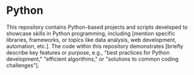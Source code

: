 # Python

This repository contains Python-based projects and scripts developed to showcase skills in Python programming, including [mention specific libraries, frameworks, or topics like data analysis, web development, automation, etc.]. The code within this repository demonstrates [briefly describe key features or purpose, e.g., "best practices for Python development," "efficient algorithms," or "solutions to common coding challenges"].
